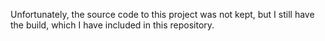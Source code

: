 Unfortunately, the source code to this project was not kept, but I still have the build, which I have included in this repository.
